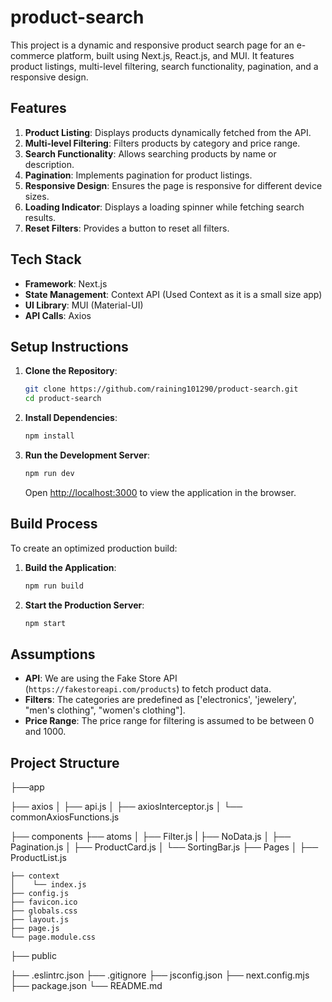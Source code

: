 # product-search

This project is a dynamic and responsive product search page for an e-commerce platform, built using Next.js, React.js, and MUI. It features product listings, multi-level filtering, search functionality, pagination, and a responsive design.

## Features

1. **Product Listing**: Displays products dynamically fetched from the API.
2. **Multi-level Filtering**: Filters products by category and price range.
3. **Search Functionality**: Allows searching products by name or description.
4. **Pagination**: Implements pagination for product listings.
5. **Responsive Design**: Ensures the page is responsive for different device sizes.
6. **Loading Indicator**: Displays a loading spinner while fetching search results.
7. **Reset Filters**: Provides a button to reset all filters.

## Tech Stack

- **Framework**: Next.js
- **State Management**: Context API (Used Context as it is a small size app)
- **UI Library**: MUI (Material-UI)
- **API Calls**: Axios

## Setup Instructions

1. **Clone the Repository**:
    ```sh
    git clone https://github.com/raining101290/product-search.git
    cd product-search
    ```

2. **Install Dependencies**:
    ```sh
    npm install
    ```
3. **Run the Development Server**:
    ```sh
    npm run dev
    ```
   Open [http://localhost:3000](http://localhost:3000) to view the application in the browser.

## Build Process

To create an optimized production build:

1. **Build the Application**:
    ```sh
    npm run build
    ```

2. **Start the Production Server**:
    ```sh
    npm start
    ```

## Assumptions

- **API**: We are using the Fake Store API (`https://fakestoreapi.com/products`) to fetch product data.
- **Filters**: The categories are predefined as ['electronics', 'jewelery', "men's clothing", "women's clothing"].
- **Price Range**: The price range for filtering is assumed to be between 0 and 1000.

## Project Structure

├──app

  ├── axios
    │  ├── api.js
    │  ├── axiosInterceptor.js
    │  └── commonAxiosFunctions.js

  ├── components
    ├── atoms
    │  ├── Filter.js
    |  ├── NoData.js
    │  ├── Pagination.js
    │  ├── ProductCard.js
    │  └── SortingBar.js
    ├── Pages
    │  ├── ProductList.js
  
    ├── context
    │    └── index.js
    ├── config.js
    ├── favicon.ico
    ├── globals.css
    ├── layout.js
    ├── page.js
    └── page.module.css

├── public

├── .eslintrc.json
├── .gitignore
├── jsconfig.json
├── next.config.mjs
├── package.json
└── README.md